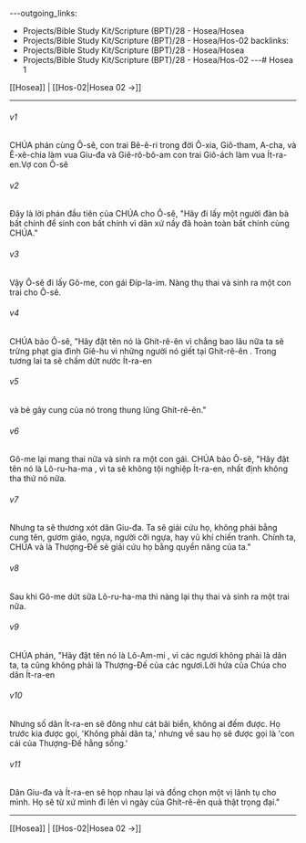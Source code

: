 ---outgoing_links:
  - Projects/Bible Study Kit/Scripture (BPT)/28 - Hosea/Hosea
  - Projects/Bible Study Kit/Scripture (BPT)/28 - Hosea/Hos-02
backlinks:
  - Projects/Bible Study Kit/Scripture (BPT)/28 - Hosea/Hosea
  - Projects/Bible Study Kit/Scripture (BPT)/28 - Hosea/Hos-02
---# Hosea 1

[[Hosea]] | [[Hos-02|Hosea 02 →]]
***



###### v1 
CHÚA phán cùng Ô-sê, con trai Bê-ê-ri trong đời Ô-xia, Giô-tham, A-cha, và Ê-xê-chia làm vua Giu-đa và Giê-rô-bô-am con trai Giô-ách làm vua Ít-ra-en.Vợ con Ô-sê 

###### v2 
Đây là lời phán đầu tiên của CHÚA cho Ô-sê, "Hãy đi lấy một người đàn bà bất chính để sinh con bất chính vì dân xứ nầy đã hoàn toàn bất chính cùng CHÚA." 

###### v3 
Vậy Ô-sê đi lấy Gô-me, con gái Đíp-la-im. Nàng thụ thai và sinh ra một con trai cho Ô-sê. 

###### v4 
CHÚA bảo Ô-sê, "Hãy đặt tên nó là Ghít-rê-ên vì chẳng bao lâu nữa ta sẽ trừng phạt gia đình Giê-hu vì những người nó giết tại Ghít-rê-ên . Trong tương lai ta sẽ chấm dứt nước Ít-ra-en 

###### v5 
và bẻ gãy cung của nó trong thung lũng Ghít-rê-ên." 

###### v6 
Gô-me lại mang thai nữa và sinh ra một con gái. CHÚA bảo Ô-sê, "Hãy đặt tên nó là Lô-ru-ha-ma , vì ta sẽ không tội nghiệp Ít-ra-en, nhất định không tha thứ nó nữa. 

###### v7 
Nhưng ta sẽ thương xót dân Giu-đa. Ta sẽ giải cứu họ, không phải bằng cung tên, gươm giáo, ngựa, người cỡi ngựa, hay vũ khí chiến tranh. Chính ta, CHÚA và là Thượng-Đế sẽ giải cứu họ bằng quyền năng của ta." 

###### v8 
Sau khi Gô-me dứt sữa Lô-ru-ha-ma thì nàng lại thụ thai và sinh ra một trai nữa. 

###### v9 
CHÚA phán, "Hãy đặt tên nó là Lô-Am-mi , vì các ngươi không phải là dân ta, ta cũng không phải là Thượng-Đế của các ngươi.Lời hứa của Chúa cho dân Ít-ra-en 

###### v10 
Nhưng số dân Ít-ra-en sẽ đông như cát bãi biển, không ai đếm được. Họ trước kia được gọi, 'Không phải dân ta,' nhưng về sau họ sẽ được gọi là 'con cái của Thượng-Đế hằng sống.' 

###### v11 
Dân Giu-đa và Ít-ra-en sẽ họp nhau lại và đồng chọn một vị lãnh tụ cho mình. Họ sẽ từ xứ mình đi lên vì ngày của Ghít-rê-ên quả thật trọng đại."

***
[[Hosea]] | [[Hos-02|Hosea 02 →]]
